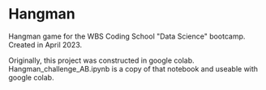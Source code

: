 # Hangman
Hangman game for the WBS Coding School "Data Science" bootcamp.  
Created in April 2023.

Originally, this project was constructed in google colab. Hangman_challenge_AB.ipynb is a copy of that notebook and useable with google colab. 
